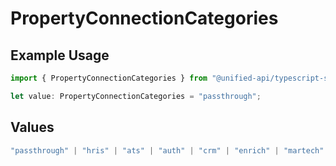 # PropertyConnectionCategories

## Example Usage

```typescript
import { PropertyConnectionCategories } from "@unified-api/typescript-sdk/sdk/models/shared";

let value: PropertyConnectionCategories = "passthrough";
```

## Values

```typescript
"passthrough" | "hris" | "ats" | "auth" | "crm" | "enrich" | "martech" | "ticketing" | "uc" | "accounting" | "storage" | "commerce" | "payment" | "genai" | "messaging" | "kms" | "task" | "scim" | "lms" | "repo" | "metadata" | "calendar"
```